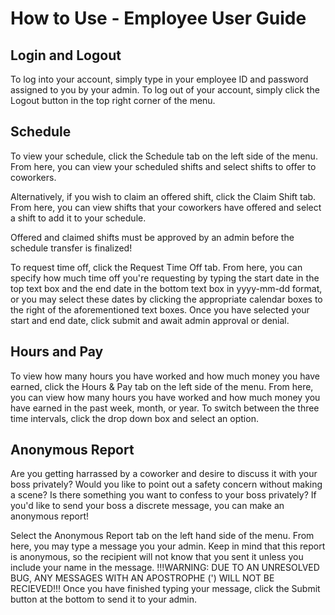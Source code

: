 # How to Use - Employee User Guide
## Login and Logout
To log into your account, simply type in your employee ID and password assigned to you by your admin.
To log out of your account, simply click the Logout button in the top right corner of the menu.

## Schedule
To view your schedule, click the Schedule tab on the left side of the menu.
From here, you can view your scheduled shifts and select shifts to offer to coworkers.

Alternatively, if you wish to claim an offered shift, click the Claim Shift tab.
From here, you can view shifts that your coworkers have offered and select a shift to add it to your schedule.

Offered and claimed shifts must be approved by an admin before the schedule transfer is finalized!

To request time off, click the Request Time Off tab.
From here, you can specify how much time off you're requesting
by typing the start date in the top text box and the end date in the bottom text box
in yyyy-mm-dd format, or you may select these dates by clicking the appropriate calendar boxes
to the right of the aforementioned text boxes.  Once you have selected your start and end date,
click submit and await admin approval or denial.

## Hours and Pay
To view how many hours you have worked and how much money you have earned, click the Hours & Pay tab on the left side of the menu.
From here, you can view how many hours you have worked and how much money you have earned in the past week, month, or year.
To switch between the three time intervals, click the drop down box and select an option.

## Anonymous Report
Are you getting harrassed by a coworker and desire to discuss it with your boss privately?
Would you like to point out a safety concern without making a scene?
Is there something you want to confess to your boss privately?
If you'd like to send your boss a discrete message, you can make an anonymous report!

Select the Anonymous Report tab on the left hand side of the menu.
From here, you may type a message you your admin.  Keep in mind that this report is anonymous,
so the recipient will not know that you sent it unless you include your name in the message.
!!!WARNING: DUE TO AN UNRESOLVED BUG, ANY MESSAGES WITH AN APOSTROPHE (') WILL NOT BE RECIEVED!!!
Once you have finished typing your message, click the Submit button at the bottom to send it to your admin.
